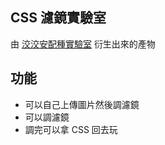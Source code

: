 ## CSS 濾鏡實驗室
由 [洨洨安配種實驗室](https://xiaoan.tocas-ui.com/breeding.html) 衍生出來的產物
## 功能
- 可以自己上傳圖片然後調濾鏡
- 可以調濾鏡
- 調完可以拿 CSS 回去玩
